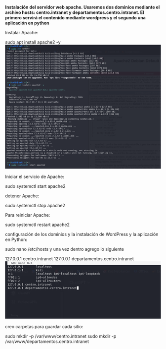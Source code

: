 **Instalación del servidor web apache. Usaremos dos dominios mediante el archivo hosts: centro.intranet y departamentos.centro.intranet. 
El primero servirá el contenido mediante wordpress y el segundo una aplicación en python**

Instalar Apache:

sudo apt install apache2 -y
![](https://github.com/FlyFree624/ASIR-SREI/blob/main/tema0/imagenes/installap.png)

Iniciar el servicio de Apache:

sudo systemctl start apache2

detener Apache:

sudo systemctl stop apache2

Para reiniciar Apache:

sudo systemctl restart apache2

configuración de los dominios y la instalación de WordPress y la aplicación en Python:

sudo nano /etc/hosts y una vez dentro agrego lo siguiente

127.0.0.1 centro.intranet
127.0.0.1 departamentos.centro.intranet
![](https://github.com/FlyFree624/ASIR-SREI/blob/main/tema0/imagenes/hosts.png)

creo carpetas para guardar cada sitio:

sudo mkdir -p /var/www/centro.intranet
sudo mkdir -p /var/www/departamentos.centro.intranet






